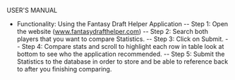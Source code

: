 USER'S MANUAL 
- Functionality: Using the Fantasy Draft Helper Application 
  -- Step 1: Open the website (www.fantasydrafthelper.com)
  -- Step 2:  Search both players that you want to compare Statistics. 
  -- Step 3: Click on Submit. 
  -- Step 4: Compare stats and scroll to highlight each row in table look at bottom to see who the application recommended. 
  -- Step 5:  Submit the Statistics  to the database in order to store and be able to reference back to after you finishing comparing. 
